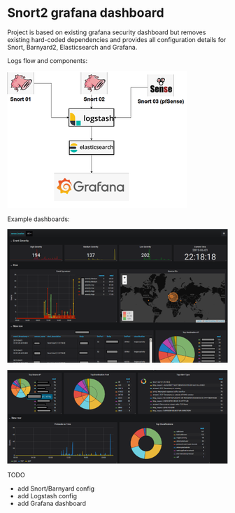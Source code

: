 # Snort2 grafana dashboard

Project is based on existing grafana security dashboard
but removes existing hard-coded dependencies and provides all configuration details for Snort, Barnyard2, Elasticsearch and Grafana.

Logs flow and components:

![](_images/flow01.png)


Example dashboards:

![](_images/4f567057.png)

![](_images/a03c1a4e.png)


TODO
- add Snort/Barnyard config
- add Logstash config
- add Grafana dashboard

